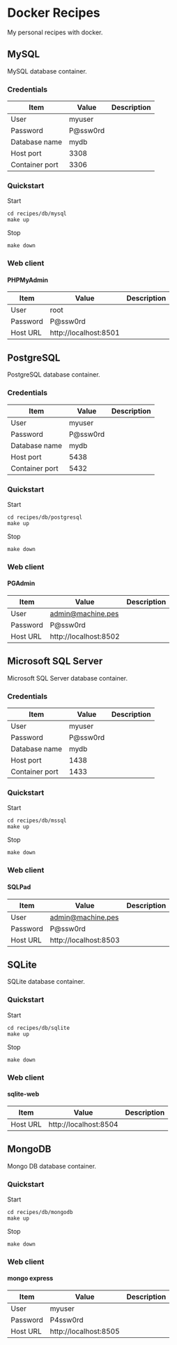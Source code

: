 # Docker Recipes 

My personal recipes with docker.

## MySQL

MySQL database container.

### Credentials

| Item             | Value    | Description |
|------------------|----------|-------------|
| User             | myuser   |             |
| Password         | P@ssw0rd |             |
| Database name    | mydb     |             |
| Host port        | 3308     |             |
| Container port   | 3306     |             |

### Quickstart

Start
```shell
cd recipes/db/mysql
make up
```

Stop
```shell
make down
```

### Web client

#### PHPMyAdmin

| Item           | Value                  | Description |
|----------------|------------------------|-------------|
| User           | root                   |             |
| Password       | P@ssw0rd               |             |
| Host URL       | http://localhost:8501  |             |

## PostgreSQL

PostgreSQL database container.

### Credentials

| Item             | Value    | Description |
|------------------|----------|-------------|
| User             | myuser   |             |
| Password         | P@ssw0rd |             |
| Database name    | mydb     |             |
| Host port        | 5438     |             |
| Container port   | 5432     |             |

### Quickstart

Start
```shell
cd recipes/db/postgresql
make up
```

Stop
```shell
make down
```

### Web client

#### PGAdmin

| Item           | Value                 | Description |
|----------------|-----------------------|-------------|
| User           | admin@machine.pes     |             |
| Password       | P@ssw0rd              |             |
| Host URL       | http://localhost:8502 |             |

## Microsoft SQL Server

Microsoft SQL Server database container.

### Credentials

| Item             | Value    | Description |
|------------------|----------|-------------|
| User             | myuser   |             |
| Password         | P@ssw0rd |             |
| Database name    | mydb     |             |
| Host port        | 1438     |             |
| Container port   | 1433     |             |

### Quickstart

Start
```shell
cd recipes/db/mssql
make up
```

Stop
```shell
make down
```

### Web client

#### SQLPad

| Item           | Value                 | Description |
|----------------|-----------------------|-------------|
| User           | admin@machine.pes     |             |
| Password       | P@ssw0rd              |             |
| Host URL       | http://localhost:8503 |             |

## SQLite

SQLite database container.

### Quickstart

Start
```shell
cd recipes/db/sqlite
make up
```

Stop
```shell
make down
```

### Web client

#### sqlite-web

| Item           | Value                 | Description |
|----------------|-----------------------|-------------|
| Host URL       | http://localhost:8504 |             |

## MongoDB

Mongo DB database container.

### Quickstart

Start
```shell
cd recipes/db/mongodb
make up
```

Stop
```shell
make down
```

### Web client

#### mongo express

| Item           | Value                 | Description |
|----------------|-----------------------|-------------|
| User           | myuser                |             |
| Password       | P4ssw0rd              |             |
| Host URL       | http://localhost:8505 |             |
